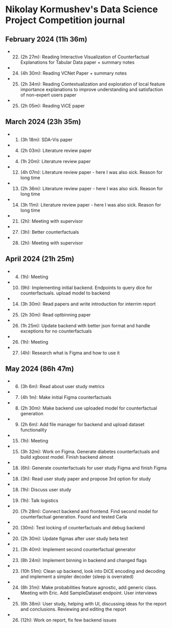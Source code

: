 # Nikolay Kormushev's Data Science Project Competition journal

## February 2024 (11h 36m)
* 22. (2h 27m): Reading Interactive Visualization of Counterfactual Explanations for Tabular Data paper + summary notes
* 24. (4h 30m): Reading VCNet Paper + summary notes
* 25. (2h 34m): Reading Contextualization and exploration of local feature importance explanations to improve understanding and satisfaction of non-expert users paper
* 25. (2h 05m): Reading ViCE paper
## March 2024 (23h 35m)
* 01. (3h 18m): SDA-Vis paper
* 04. (2h 03m): Literature review paper
* 04. (1h 20m): Literature review paper
* 12. (4h 07m): Literature review paper - here I was also sick. Reason for long time
* 13. (2h 36m): Literature review paper - here I was also sick. Reason for long time
* 14. (3h 11m): Literature review paper - here I was also sick. Reason for long time
* 21. (2h): Meeting with supervisor
* 27. (3h): Better counterfactuals
* 28. (2h): Meeting with supervisor
## April 2024 (21h 25m)
* 04. (1h): Meeting
* 10. (9h): Implementing initial backend. Endpoints to query dice for counterfactuals. upload model to backend
* 14. (3h 30m): Read papers and write introduction for interrim report
* 25. (2h 30m): Read optbinning paper
* 26. (1h 25m): Update backend with better json format and handle exceptions for no counterfactuals
* 26. (1h): Meeting
* 27. (4h): Research what is Figma and how to use it
## May 2024 (86h 47m)
* 06. (3h 6m): Read about user study metrics
* 07. (4h 1m): Make initial Figma counterfactuals
* 08. (2h 30m): Make backend use uploaded model for counterfactual generation
* 09. (2h 6m): Add file manager for backend and upload dataset functionality
* 15. (1h): Meeting
* 15. (3h 32m): Work on Figma. Generate diabetes counterfactuals and build xgboost model. Finish backend almost
* 18. (6h): Generate counterfactuals for user study Figma and finish Figma
* 18. (3h): Read user study paper and propose 3rd option for study
* 18. (1h): Discuss user study
* 19. (1h): Talk logistics
* 20. (7h 28m): Connect backend and frontend. Find second  model for counterfactual generation. Found and tested Carla
* 20. (30m): Test locking of counterfactuals and debug backend
* 20. (2h 30m): Update figmas after user study beta test
* 21. (3h 40m): Implement second counterfactual generator
* 23. (8h 24m): Implement binning in backend and changed flags
* 23. (10h 51m): Clean up backend, look into DiCE encoding and decoding and implement a simpler decoder (sleep is overrated)
* 24. (8h 31m): Make probabilities feature agnostic, add generic class. Meeting with Eric. Add SampleDataset endpoint. User interviews
* 25. (6h 38m): User study, helping with UI, discussing ideas for the report and conclusions. Reviewing and editing the report
* 26. (12h): Work on report, fix few backend issues